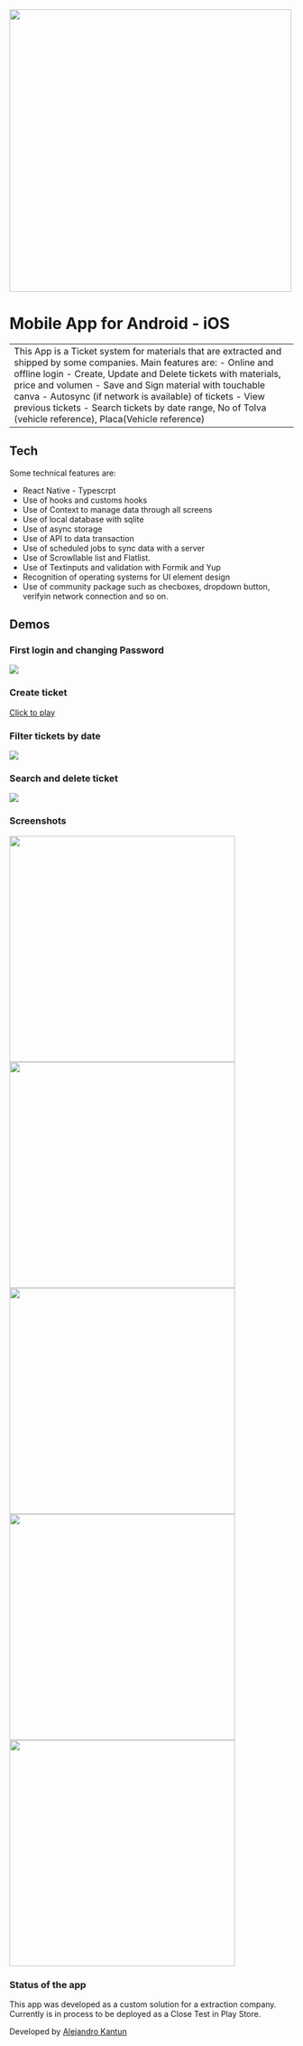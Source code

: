<img src="https://alejandrokantun.github.io/ExcavImages/MaquinaExcavadora.jpeg" width="500">

# Mobile App for Android - iOS

<table>
<tr>
<td>
  This App is a Ticket system for materials that are extracted and shipped by some companies.
  Main features are:
  - Online and offline login
  - Create, Update and Delete tickets with materials, price and volumen
  - Save and Sign material with touchable canva
  - Autosync (if network is available) of tickets
  - View previous tickets
  - Search tickets by date range, No of Tolva (vehicle reference), Placa(Vehicle reference) 
</td>
</tr>
</table>

## Tech

Some technical features are:

- React Native - Typescrpt
- Use of hooks and customs hooks
- Use of Context to manage data through all screens
- Use of local database with sqlite
- Use of async storage
- Use of API to data transaction
- Use of scheduled jobs to sync data with a server
- Use of Scrowllable list and Flatlist.
- Use of Textinputs and validation with Formik and Yup
- Recognition of operating systems for UI element design
- Use of community package such as checboxes, dropdown button, verifyin network connection and so on.

## Demos

### First login and changing Password

[![](https://alejandrokantun.github.io/ExcavImages/ChangePassword.gif)](https://alejandrokantun.github.io/ExcavImages/ChangePassword.mp4)

### Create ticket

[Click to play](https://alejandrokantun.github.io/ExcavImages/CreateTicket.mp4)

### Filter tickets by date

[![](https://alejandrokantun.github.io/ExcavImages/FilterTicketsByDate.gif)](https://alejandrokantun.github.io/ExcavImages/FilterTicketsByDate.mp4)

### Search and delete ticket

[![](https://alejandrokantun.github.io/ExcavImages/SearchAndDeleteTicket.gif)](https://alejandrokantun.github.io/ExcavImages/SearchAndDeleteTicket.mp4)

### Screenshots

<img src="https://alejandrokantun.github.io/ExcavImages/ScreenShoot1.png" width="400">
<img src="https://alejandrokantun.github.io/ExcavImages/ScreenShoot2.png" width="400">
<img src="https://alejandrokantun.github.io/ExcavImages/ScreenShoot3.png" width="400">
<img src="https://alejandrokantun.github.io/ExcavImages/ScreenShoot4.png" width="400">
<img src="https://alejandrokantun.github.io/ExcavImages/ScreenShoot5.png" width="400">

### Status of the app

This app was developed as a custom solution for a extraction company.
Currently is in process to be deployed as a Close Test in Play Store.

Developed by [Alejandro Kantun](https://github.com/AlejandroKantun)
